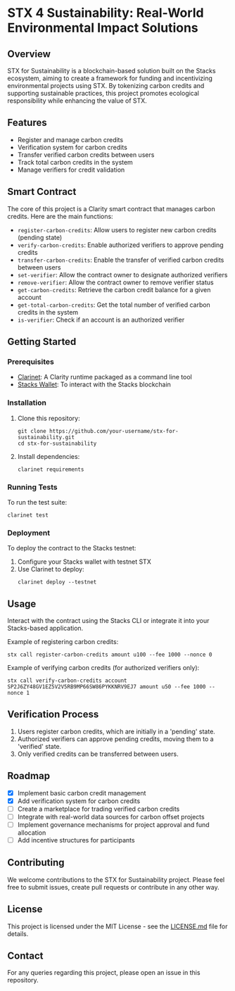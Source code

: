 # STX 4 Sustainability: Real-World Environmental Impact Solutions

## Overview

STX for Sustainability is a blockchain-based solution built on the Stacks ecosystem, aiming to create a framework for funding and incentivizing environmental projects using STX. By tokenizing carbon credits and supporting sustainable practices, this project promotes ecological responsibility while enhancing the value of STX.

## Features

- Register and manage carbon credits
- Verification system for carbon credits
- Transfer verified carbon credits between users
- Track total carbon credits in the system
- Manage verifiers for credit validation

## Smart Contract

The core of this project is a Clarity smart contract that manages carbon credits. Here are the main functions:

- `register-carbon-credits`: Allow users to register new carbon credits (pending state)
- `verify-carbon-credits`: Enable authorized verifiers to approve pending credits
- `transfer-carbon-credits`: Enable the transfer of verified carbon credits between users
- `set-verifier`: Allow the contract owner to designate authorized verifiers
- `remove-verifier`: Allow the contract owner to remove verifier status
- `get-carbon-credits`: Retrieve the carbon credit balance for a given account
- `get-total-carbon-credits`: Get the total number of verified carbon credits in the system
- `is-verifier`: Check if an account is an authorized verifier

## Getting Started

### Prerequisites

- [Clarinet](https://github.com/hirosystems/clarinet): A Clarity runtime packaged as a command line tool
- [Stacks Wallet](https://www.hiro.so/wallet): To interact with the Stacks blockchain

### Installation

1. Clone this repository:
   ```
   git clone https://github.com/your-username/stx-for-sustainability.git
   cd stx-for-sustainability
   ```

2. Install dependencies:
   ```
   clarinet requirements
   ```

### Running Tests

To run the test suite:

```
clarinet test
```

### Deployment

To deploy the contract to the Stacks testnet:

1. Configure your Stacks wallet with testnet STX
2. Use Clarinet to deploy:
   ```
   clarinet deploy --testnet
   ```

## Usage

Interact with the contract using the Stacks CLI or integrate it into your Stacks-based application.

Example of registering carbon credits:

```
stx call register-carbon-credits amount u100 --fee 1000 --nonce 0
```

Example of verifying carbon credits (for authorized verifiers only):

```
stx call verify-carbon-credits account SP2J6ZY48GV1EZ5V2V5RB9MP66SW86PYKKNRV9EJ7 amount u50 --fee 1000 --nonce 1
```

## Verification Process

1. Users register carbon credits, which are initially in a 'pending' state.
2. Authorized verifiers can approve pending credits, moving them to a 'verified' state.
3. Only verified credits can be transferred between users.

## Roadmap

- [x] Implement basic carbon credit management
- [x] Add verification system for carbon credits
- [ ] Create a marketplace for trading verified carbon credits
- [ ] Integrate with real-world data sources for carbon offset projects
- [ ] Implement governance mechanisms for project approval and fund allocation
- [ ] Add incentive structures for participants

## Contributing

We welcome contributions to the STX for Sustainability project. Please feel free to submit issues, create pull requests or contribute in any other way.

## License

This project is licensed under the MIT License - see the [LICENSE.md](LICENSE.md) file for details.

## Contact

For any queries regarding this project, please open an issue in this repository.